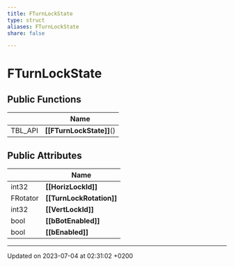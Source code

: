 ```yaml
---
title: FTurnLockState
type: struct
aliases: FTurnLockState
share: false

---
```


# FTurnLockState





## Public Functions

|                | Name           |
| -------------- | -------------- |
| TBL_API | **[[FTurnLockState]]**() |

## Public Attributes

|                | Name           |
| -------------- | -------------- |
| int32 | **[[HorizLockId]]**  |
| FRotator | **[[TurnLockRotation]]**  |
| int32 | **[[VertLockId]]**  |
| bool | **[[bBotEnabled]]**  |
| bool | **[[bEnabled]]**  |

-------------------------------

Updated on 2023-07-04 at 02:31:02 +0200
